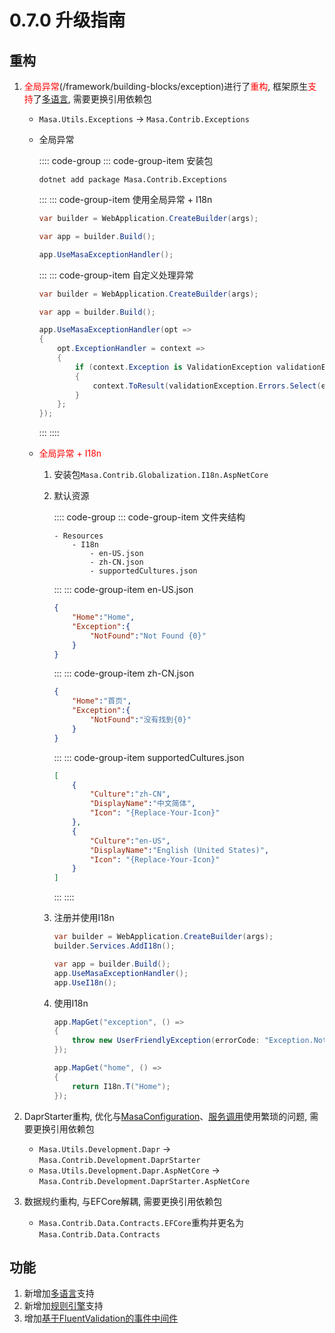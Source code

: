 # 0.7.0 升级指南

## 重构

1. <font color=Red>全局异常</font>(/framework/building-blocks/exception)进行了<font color=Red>重构</font>, 框架原生<font color=Red>支持</font>了[多语言](/framework/building-blocks/globalization/overview), 需要更换引用依赖包

    * `Masa.Utils.Exceptions` -> `Masa.Contrib.Exceptions` 
    * 全局异常

        :::: code-group
        ::: code-group-item 安装包
        ```shell 终端
        dotnet add package Masa.Contrib.Exceptions
        ```
        :::
        ::: code-group-item 使用全局异常 + I18n 
        ```csharp Program.cs
        var builder = WebApplication.CreateBuilder(args);
     
        var app = builder.Build();

        app.UseMasaExceptionHandler();
        ```
        :::
        ::: code-group-item 自定义处理异常
        ```csharp Program.cs
        var builder = WebApplication.CreateBuilder(args);
   
        var app = builder.Build();
   
        app.UseMasaExceptionHandler(opt =>
        {
            opt.ExceptionHandler = context =>
            {
                if (context.Exception is ValidationException validationException)
                {
                    context.ToResult(validationException.Errors.Select(err => err.ToString()).FirstOrDefault()!);
                }
            };
        });
        ```
        :::
        ::::

    * <font color=Red>全局异常 + I18n</font>
      1. 安装包`Masa.Contrib.Globalization.I18n.AspNetCore`
      2. 默认资源

          :::: code-group
          ::: code-group-item 文件夹结构
          ```shell 
          - Resources
              - I18n
                  - en-US.json
                  - zh-CN.json
                  - supportedCultures.json
          ```
          :::
          ::: code-group-item en-US.json
          ```json Resources/I18n/en-US.json
          {
              "Home":"Home",
              "Exception":{
                  "NotFound":"Not Found {0}"
              }
          }
          ```
          :::
          ::: code-group-item zh-CN.json
          ```json Resources/I18n/zh-CN.json
          {
              "Home":"首页",
              "Exception":{
                  "NotFound":"没有找到{0}"
              }
          }
          ```
          :::
          ::: code-group-item supportedCultures.json
          ```json Resources/I18n/supportedCultures.json
          [
              {
                  "Culture":"zh-CN",
                  "DisplayName":"中文简体",
                  "Icon": "{Replace-Your-Icon}"
              },
              {
                  "Culture":"en-US",
                  "DisplayName":"English (United States)",
                  "Icon": "{Replace-Your-Icon}"
              }
          ]
          ```
          :::
          ::::
      
      3. 注册并使用I18n
      
          ```csharp Program.cs
          var builder = WebApplication.CreateBuilder(args);
          builder.Services.AddI18n();

          var app = builder.Build(); 
          app.UseMasaExceptionHandler();
          app.UseI18n();
          ```

      4. 使用I18n
         
         ```csharp Program.cs
         app.MapGet("exception", () =>
         {
             throw new UserFriendlyException(errorCode: "Exception.NotFound", "用户");
         });
         
         app.MapGet("home", () =>
         {
             return I18n.T("Home");
         });
         ```

2. DaprStarter重构, 优化与[MasaConfiguration](/framework/building-blocks/configuration/overview)、[服务调用](/framework/building-blocks/caller/overview)使用繁琐的问题, 需要更换引用依赖包

    * `Masa.Utils.Development.Dapr` -> `Masa.Contrib.Development.DaprStarter`
    * `Masa.Utils.Development.Dapr.AspNetCore` -> `Masa.Contrib.Development.DaprStarter.AspNetCore`

3. 数据规约重构, 与EFCore解耦, 需要更换引用依赖包

    * `Masa.Contrib.Data.Contracts.EFCore`重构并更名为`Masa.Contrib.Data.Contracts`

## 功能

1. 新增加[多语言](/framework/building-blocks/globalization/overview)支持
2. 新增加[规则引擎](/framework/building-blocks/rule-engine)支持
3. 增加[基于FluentValidation的事件中间件](/framework/building-blocks/dispatcher/local-event#section-4e8b4ef69a8c8bc14e2d95f44ef6)
